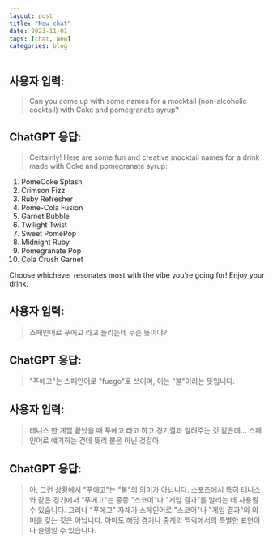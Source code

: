 ```yaml
---
layout: post
title: "New chat"
date: 2023-11-01
tags: [chat, New]
categories: blog
---
```


## 사용자 입력:
> Can you come up with some names for a mocktail (non-alcoholic cocktail) with Coke and pomegranate syrup?

## ChatGPT 응답:
> Certainly! Here are some fun and creative mocktail names for a drink made with Coke and pomegranate syrup:

1. PomeCoke Splash
2. Crimson Fizz
3. Ruby Refresher
4. Pome-Cola Fusion
5. Garnet Bubble
6. Twilight Twist
7. Sweet PomePop
8. Midnight Ruby
9. Pomegranate Pop
10. Cola Crush Garnet

Choose whichever resonates most with the vibe you're going for! Enjoy your drink.

## 사용자 입력:
> 스페인어로 푸에고 라고 들리는데 무슨 뜻이야?

## ChatGPT 응답:
> "푸에고"는 스페인어로 "fuego"로 쓰이며, 이는 "불"이라는 뜻입니다.

## 사용자 입력:
> 테니스 한 게임 끝났을 때 푸에고 라고 하고 경기결과 알려주는 것 같은데… 스페인어로 얘기하는 건데 뜻리 불은 아닌 것같아.

## ChatGPT 응답:
> 아, 그런 상황에서 "푸에고"는 "불"의 의미가 아닙니다. 스포츠에서 특히 테니스와 같은 경기에서 "푸에고"는 종종 "스코어"나 "게임 결과"를 알리는 데 사용될 수 있습니다. 그러나 "푸에고" 자체가 스페인어로 "스코어"나 "게임 결과"의 의미를 갖는 것은 아닙니다. 아마도 해당 경기나 중계의 맥락에서의 특별한 표현이나 슬랭일 수 있습니다.

